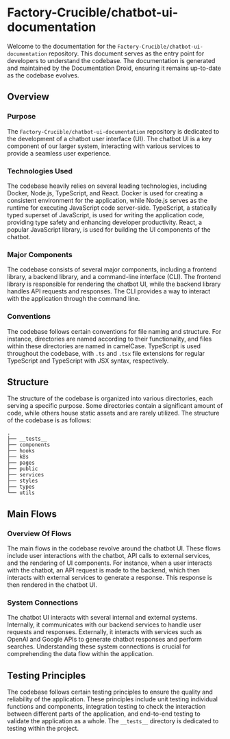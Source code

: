 
# Factory-Crucible/chatbot-ui-documentation

Welcome to the documentation for the `Factory-Crucible/chatbot-ui-documentation` repository. This document serves as the entry point for developers to understand the codebase. The documentation is generated and maintained by the Documentation Droid, ensuring it remains up-to-date as the codebase evolves.

## Overview

### Purpose

The `Factory-Crucible/chatbot-ui-documentation` repository is dedicated to the development of a chatbot user interface (UI). The chatbot UI is a key component of our larger system, interacting with various services to provide a seamless user experience.

### Technologies Used

The codebase heavily relies on several leading technologies, including Docker, Node.js, TypeScript, and React. Docker is used for creating a consistent environment for the application, while Node.js serves as the runtime for executing JavaScript code server-side. TypeScript, a statically typed superset of JavaScript, is used for writing the application code, providing type safety and enhancing developer productivity. React, a popular JavaScript library, is used for building the UI components of the chatbot.

### Major Components

The codebase consists of several major components, including a frontend library, a backend library, and a command-line interface (CLI). The frontend library is responsible for rendering the chatbot UI, while the backend library handles API requests and responses. The CLI provides a way to interact with the application through the command line.

### Conventions

The codebase follows certain conventions for file naming and structure. For instance, directories are named according to their functionality, and files within these directories are named in camelCase. TypeScript is used throughout the codebase, with `.ts` and `.tsx` file extensions for regular TypeScript and TypeScript with JSX syntax, respectively.

## Structure

The structure of the codebase is organized into various directories, each serving a specific purpose. Some directories contain a significant amount of code, while others house static assets and are rarely utilized. The structure of the codebase is as follows:

```
.
├── __tests__
├── components
├── hooks
├── k8s
├── pages
├── public
├── services
├── styles
├── types
└── utils
```

## Main Flows

### Overview Of Flows

The main flows in the codebase revolve around the chatbot UI. These flows include user interactions with the chatbot, API calls to external services, and the rendering of UI components. For instance, when a user interacts with the chatbot, an API request is made to the backend, which then interacts with external services to generate a response. This response is then rendered in the chatbot UI.

### System Connections

The chatbot UI interacts with several internal and external systems. Internally, it communicates with our backend services to handle user requests and responses. Externally, it interacts with services such as OpenAI and Google APIs to generate chatbot responses and perform searches. Understanding these system connections is crucial for comprehending the data flow within the application.

## Testing Principles

The codebase follows certain testing principles to ensure the quality and reliability of the application. These principles include unit testing individual functions and components, integration testing to check the interaction between different parts of the application, and end-to-end testing to validate the application as a whole. The `__tests__` directory is dedicated to testing within the project.

